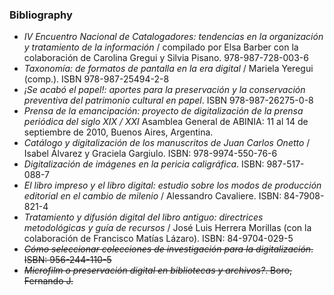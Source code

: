 ### Bibliography
* _IV Encuentro Nacional de Catalogadores: tendencias en la organización y tratamiento de la información_ / compilado por Elsa Barber con la colaboración de Carolina Gregui y Silvia Pisano. 978-987-728-003-6
* _Taxonomía: de formatos de pantalla en la era digital_ / Mariela Yeregui (comp.). ISBN 978-987-25494-2-8 
* _¡Se acabó el papel!: aportes para la preservación y la conservación preventiva del patrimonio cultural en papel_. ISBN 978-987-26275-0-8
* _Prensa de la emancipación: proyecto de digitalización de la prensa periódica del siglo XIX / XXI_ Asamblea General de ABINIA: 11 al 14 de septiembre de 2010, Buenos Aires, Argentina. 
* _Catálogo y digitalización de los manuscritos de Juan Carlos Onetto_ / Isabel Álvarez y Graciela Gargiulo. ISBN: 978-9974-550-76-6
* _Digitalización de imágenes en la pericia caligráfica_. ISBN: 987-517-088-7
* _El libro impreso y el libro digital: estudio sobre los modos de producción editorial en el cambio de milenio_ / Alessandro Cavaliere. ISBN: 84-7908-821-4
* _Tratamiento y difusión digital del libro antiguo: directrices metodológicas y guía de recursos_ / José Luis Herrera Morillas (con la colaboración de Francisco Matías Lázaro). ISBN: 84-9704-029-5
* ~~_Cómo seleccionar colecciones de investigación para la digitalización_. ISBN: 956-244-110-5~~
* ~~_Microfilm o preservación digital en bibliotecas y archivos?_. Boro, Fernando J.~~

